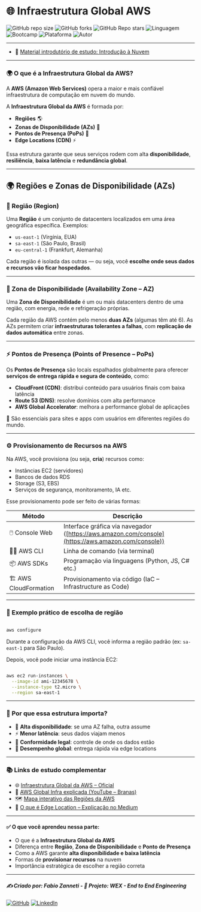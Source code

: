 # 🌐 Infraestrutura Global AWS

![GitHub repo size](https://img.shields.io/github/repo-size/fzanneti/wex-e2e-csharp)
![GitHub forks](https://img.shields.io/github/forks/fzanneti/wex-e2e-csharp?style=social)
![GitHub Repo stars](https://img.shields.io/github/stars/fzanneti/wex-e2e-csharp?style=social)
![Linguagem](https://img.shields.io/badge/Linguagem-CSharp-blue)
![Bootcamp](https://img.shields.io/badge/WEX-End--to--End%20Engineering-blueviolet?logo=vercel&logoColor=white)
![Plataforma](https://img.shields.io/badge/Powered%20by-DIO.io-red?logo=data:image/svg+xml;base64,PHN2ZyBmaWxsPSIjZmZmIiB2aWV3Qm94PSIwIDAgMzIgMzIiIHhtbG5zPSJodHRwOi8vd3d3LnczLm9yZy8yMDAwL3N2ZyI+PHBhdGggZD0iTTYuNzEgMy4yNWMtMi44OCAxLjQxLTUuMDcgNC4yMy01LjA3IDcuNzYgMCAzLjU4IDIuMjggNi43IDUuMzMgOC4xNSAxLjgzLS42MiAyLjQtMi4yNiAyLjQtMy44MSAwLS4yMy0uMDItLjQ1LS4wNS0uNjZBLjQ0LjQ0IDAgMDExMC4xIDExYy4yNC0uNzUuMTEtMS41My0uMy0yLjIyQzguOTIgNy45NiA3LjMzIDcuNSA1Ljc0IDcuNjZhNS41NSA1LjU1IDAgM)
![Autor](https://img.shields.io/badge/Autor-fzanneti-blue?style=flat-square&logo=github)

---

* 📘 [Material introdutório de estudo: Introdução à Nuvem](https://github.com/fzanneti/resumo-do-lab/blob/5d5264aba3857749e3889a5f00d05002bf4f4fcf/01%20-%20cloud_computing/01IntroductionToTheCloud.md)

---

### 🌍 O que é a Infraestrutura Global da AWS?

A **AWS (Amazon Web Services)** opera a maior e mais confiável infraestrutura de computação em nuvem do mundo.

A **Infraestrutura Global da AWS** é formada por:

* **Regiões** 🌎
* **Zonas de Disponibilidade (AZs)** 🏢
* **Pontos de Presença (PoPs)** 📍
* **Edge Locations (CDN)** ⚡

Essa estrutura garante que seus serviços rodem com alta **disponibilidade**, **resiliência**, **baixa latência** e **redundância global**.

---

## 🌍 Regiões e Zonas de Disponibilidade (AZs)

### 📍 Região (Region)

Uma **Região** é um conjunto de datacenters localizados em uma área geográfica específica.
Exemplos:

* `us-east-1` (Virgínia, EUA)
* `sa-east-1` (São Paulo, Brasil)
* `eu-central-1` (Frankfurt, Alemanha)

Cada região é isolada das outras — ou seja, você **escolhe onde seus dados e recursos vão ficar hospedados**.

---

### 🏢 Zona de Disponibilidade (Availability Zone – AZ)

Uma **Zona de Disponibilidade** é um ou mais datacenters dentro de uma região, com energia, rede e refrigeração próprias.

Cada região da AWS contém pelo menos **duas AZs** (algumas têm até 6).
As AZs permitem criar **infraestruturas tolerantes a falhas**, com **replicação de dados automática** entre zonas.

---

### ⚡ Pontos de Presença (Points of Presence – PoPs)

Os **Pontos de Presença** são locais espalhados globalmente para oferecer **serviços de entrega rápida e segura de conteúdo**, como:

* **CloudFront (CDN)**: distribui conteúdo para usuários finais com baixa latência
* **Route 53 (DNS)**: resolve domínios com alta performance
* **AWS Global Accelerator**: melhora a performance global de aplicações

📌 São essenciais para sites e apps com usuários em diferentes regiões do mundo.

---

### ⚙️ Provisionamento de Recursos na AWS

Na AWS, você provisiona (ou seja, **cria**) recursos como:

* Instâncias EC2 (servidores)
* Bancos de dados RDS
* Storage (S3, EBS)
* Serviços de segurança, monitoramento, IA etc.

Esse provisionamento pode ser feito de várias formas:

| Método                 | Descrição                                                                                          |
| ---------------------- | -------------------------------------------------------------------------------------------------- |
| 🖱️ Console Web        | Interface gráfica via navegador ([https://aws.amazon.com/console](https://aws.amazon.com/console)) |
| 🧑‍💻 AWS CLI          | Linha de comando (via terminal)                                                                    |
| 📦 AWS SDKs            | Programação via linguagens (Python, JS, C# etc.)                                                   |
| 🏗️ AWS CloudFormation | Provisionamento via código (IaC – Infrastructure as Code)                                          |

---

### 📐 Exemplo prático de escolha de região

```bash

aws configure

```

Durante a configuração da AWS CLI, você informa a região padrão (ex: `sa-east-1` para São Paulo).

Depois, você pode iniciar uma instância EC2:

```bash

aws ec2 run-instances \
  --image-id ami-12345678 \
  --instance-type t2.micro \
  --region sa-east-1

```

---

### 🧠 Por que essa estrutura importa?

* 🔄 **Alta disponibilidade**: se uma AZ falha, outra assume
* ⚡ **Menor latência**: seus dados viajam menos
* 🔐 **Conformidade legal**: controle de onde os dados estão
* 🧩 **Desempenho global**: entrega rápida via edge locations

---

### 📚 Links de estudo complementar

* 🌐 [Infraestrutura Global da AWS – Oficial](https://aws.amazon.com/about-aws/global-infrastructure/)
* 🎥 [AWS Global Infra explicada (YouTube – Branas)](https://www.youtube.com/watch?v=WQnOBr9n0-k)
* 🗺️ [Mapa interativo das Regiões da AWS](https://infrastructure.aws/)
* 📘 [O que é Edge Location – Explicação no Medium](https://medium.com/@lucascprazeres/aws-edge-locations-44f242705f4d)

---

#### ✅ O que você aprendeu nessa parte:

* O que é a **Infraestrutura Global da AWS**
* Diferença entre **Região**, **Zona de Disponibilidade** e **Ponto de Presença**
* Como a AWS garante **alta disponibilidade e baixa latência**
* Formas de **provisionar recursos** na nuvem
* Importância estratégica de escolher a região correta

---

##### ✍️ Criado por: Fabio Zanneti - 🎯 Projeto: WEX - End to End Engineering
[![GitHub](https://img.shields.io/badge/GitHub-fzanneti-181717?style=flat&logo=github)](https://github.com/fzanneti)
[![LinkedIn](https://img.shields.io/badge/LinkedIn-fzanneti-0A66C2?style=flat&logo=linkedin&logoColor=white)](https://linkedin.com/in/fzanneti)